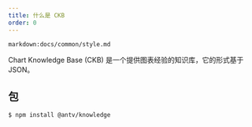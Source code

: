 ```yaml
---
title: 什么是 CKB
order: 0
---
```


`markdown:docs/common/style.md`




Chart Knowledge Base (CKB) 是一个提供图表经验的知识库，它的形式基于 JSON。

## 包

```bash
$ npm install @antv/knowledge
```



